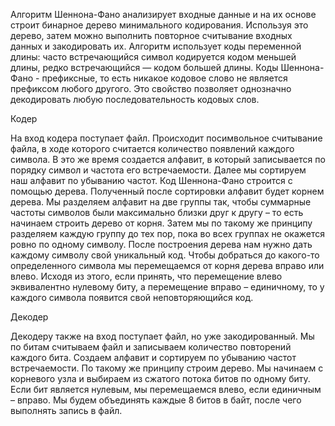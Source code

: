 Алгоритм Шеннона-Фано анализирует входные данные и на их основе строит бинарное дерево минимального кодирования. Используя это дерево, затем можно выполнить повторное считывание входных данных и закодировать их. Алгоритм использует коды переменной длины: часто встречающийся символ кодируется кодом меньшей длины, редко встречающийся — кодом большей длины. Коды Шеннона-Фано - префиксные, то есть никакое кодовое слово не является префиксом любого другого. Это свойство позволяет однозначно декодировать любую последовательность кодовых слов.

Кодер

На вход кодера поступает файл. Происходит посимвольное считывание файла, в ходе которого считается количество появлений каждого символа. В это же время создается алфавит, в который записывается по порядку символ и частота его встречаемости. Далее мы сортируем наш алфавит по убыванию частот. Код Шеннона-Фано строится с помощью дерева. Полученный после сортировки алфавит будет корнем дерева. Мы разделяем алфавит на две группы так, чтобы суммарные частоты символов были максимально близки друг к другу – то есть начинаем строить дерево от корня. Затем мы по такому же принципу разделяем каждую группу до тех пор, пока во всех группах не окажется ровно по одному символу. После построения дерева нам нужно дать каждому символу свой уникальный код. Чтобы добраться до какого-то определенного символа мы перемещаемся от корня дерева вправо или влево. Исходя из этого, если принять, что перемещение влево эквивалентно нулевому биту, а перемещение вправо – единичному, то у каждого символа появится свой неповторяющийся код.   

Декодер

Декодеру также на вход поступает файл, но уже закодированный. Мы по битам считываем файл и записываем количество повторений каждого бита. Создаем алфавит и сортируем по убыванию частот встречаемости. По такому же принципу строим дерево. Мы начинаем с корневого узла и выбираем из сжатого потока битов по одному биту. Если бит является нулевым, мы перемещаемся влево, если единичным – вправо. Мы будем объединять каждые 8 битов в байт, после чего выполнять запись в файл. 

